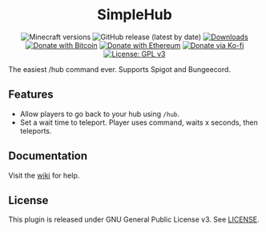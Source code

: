 <h1 align="center">SimpleHub</h1>

<p align="center">
	<img src="https://img.shields.io/badge/Minecraft-1.16--1.19-orange" alt="Minecraft versions">
	<img src="https://img.shields.io/github/v/release/hyperdefined/SimpleHub" alt="GitHub release (latest by date)">
	<a href="https://github.com/hyperdefined/SimpleHub/releases"><img src="https://img.shields.io/github/downloads/hyperdefined/SimpleHub/total?logo=github" alt="Downloads"></a>
	<a href="https://en.cryptobadges.io/donate/1F29aNKQzci3ga5LDcHHawYzFPXvELTFoL"><img src="https://en.cryptobadges.io/badge/micro/1F29aNKQzci3ga5LDcHHawYzFPXvELTFoL" alt="Donate with Bitcoin"></a>
	<a href="https://en.cryptobadges.io/donate/0xF3b4e87E4c11f586949ca8740eD33A1e473F924c"><img src="https://en.cryptobadges.io/badge/micro/0xF3b4e87E4c11f586949ca8740eD33A1e473F924c" alt="Donate with Ethereum"></a>
	<a href="https://ko-fi.com/hyperdefined"><img src="https://img.shields.io/badge/Donate-Ko--fi-red" alt="Donate via Ko-fi"></a>
	<a href="https://www.gnu.org/licenses/gpl-3.0"><img src="https://img.shields.io/badge/License-GPLv3-blue.svg" alt="License: GPL v3"></a>
</p>

The easiest /hub command ever. Supports Spigot and Bungeecord.

## Features
* Allow players to go back to your hub using `/hub`.
* Set a wait time to teleport. Player uses command, waits x seconds, then teleports.

## Documentation
Visit the [wiki](https://github.com/hyperdefined/SimpleHub/wiki) for help.

## License
This plugin is released under GNU General Public License v3. See [LICENSE](https://github.com/hyperdefined/SimpleHub/blob/master/LICENSE).
